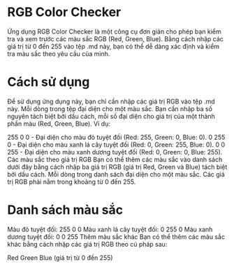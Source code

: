 # RGB Color Checker
Ứng dụng RGB Color Checker là một công cụ đơn giản cho phép bạn kiểm tra và xem trước các màu sắc RGB (Red, Green, Blue). Bằng cách nhập các giá trị từ 0 đến 255 vào tệp .md này, bạn có thể dễ dàng xác định và kiểm tra màu sắc theo yêu cầu của mình.

# Cách sử dụng
Để sử dụng ứng dụng này, bạn chỉ cần nhập các giá trị RGB vào tệp .md này. Mỗi dòng trong tệp đại diện cho một màu sắc. Bạn cần nhập ba số nguyên tách biệt bởi dấu cách, mỗi số đại diện cho giá trị của một thành phần màu (Red, Green, Blue). Ví dụ:

255 0 0 - Đại diện cho màu đỏ tuyệt đối (Red: 255, Green: 0, Blue: 0).
0 255 0 - Đại diện cho màu xanh lá cây tuyệt đối (Red: 0, Green: 255, Blue: 0).
0 0 255 - Đại diện cho màu xanh dương tuyệt đối (Red: 0, Green: 0, Blue: 255).
Các màu sắc theo giá trị RGB
Bạn có thể thêm các màu sắc vào danh sách dưới đây bằng cách nhập ba giá trị RGB (giá trị Red, Green và Blue) tách biệt bởi dấu cách. Mỗi dòng trong danh sách đại diện cho một màu sắc. Các giá trị RGB phải nằm trong khoảng từ 0 đến 255.

# Danh sách màu sắc
Màu đỏ tuyệt đối: 255 0 0 
Màu xanh lá cây tuyệt đối: 0 255 0 
Màu xanh dương tuyệt đối: 0 0 255 
Thêm màu sắc khác
Bạn có thể thêm các màu sắc khác bằng cách nhập các giá trị RGB theo cú pháp sau:

Red Green Blue (giá trị từ 0 đến 255)
